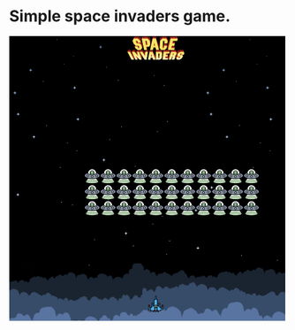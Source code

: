 <h1>Simple space invaders game.</h1>

<img src="readme_img/gameplay.png" alt="Space invaders gameplay" width="500">